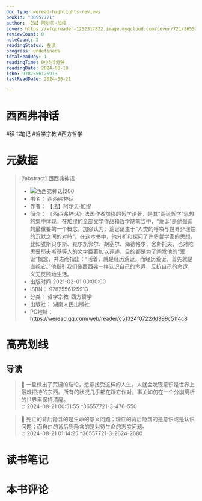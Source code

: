 ```yaml
---
doc_type: weread-highlights-reviews
bookId: "36557721"
author: 【法】阿尔贝·加缪
cover: https://wfqqreader-1252317822.image.myqcloud.com/cover/721/36557721/t7_36557721.jpg
reviewCount: 0
noteCount: 2
readingStatus: 在读
progress: undefined%
totalReadDay: 1
readingTime: 0小时5分钟
readingDate: 2024-08-18
isbn: 9787556125913
lastReadDate: 2024-08-21

---
```


# 西西弗神话


#读书笔记 #哲学宗教 #西方哲学

# 元数据
> [!abstract] 西西弗神话
> - ![ 西西弗神话|200](https://wfqqreader-1252317822.image.myqcloud.com/cover/721/36557721/t7_36557721.jpg)
> - 书名： 西西弗神话
> - 作者： 【法】阿尔贝·加缪
> - 简介： 《西西弗神话》法国作者加缪的哲学论著，是其“荒诞哲学“思想的集中体现。在加缪的全部文学作品和哲学随笔当中，“荒诞”是他强调的最重要的一个概念。加缪认为，荒诞诞生于“人类的呼唤与世界非理性的沉默之间的对峙”。在这本书中，他分析和探问了许多哲学家的思想，比如雅斯贝尔斯、克尔凯郭尔、胡塞尔、海德格尔、舍斯托夫，也对陀思妥耶夫斯基等人的文学巨著加以评述，目的都是为了阐发他的“荒诞”概念，并进而指出：“活着，就是经历荒诞。而经历荒诞，首先就是直视它。”他指引我们像西西弗一样认识自己的命运，反抗自己的命运，义无反顾地生活。
> - 出版时间 2021-02-01 00:00:00
> - ISBN： 9787556125913
> - 分类： 哲学宗教-西方哲学
> - 出版社： 湖南人民出版社
> - PC地址：https://weread.qq.com/web/reader/c51324f0722dd399c51f4c8

# 高亮划线


## 导读

> 📌 一旦做出了荒诞的结论，愿意接受这样的人生，人就会发现意识是世界上最难把持的东西。所有的状况几乎都在跟它作对。事关如何在一个分崩离析的世界里保持清醒。  
> ⏱ 2024-08-21 00:51:55 ^36557721-3-476-550

> 📌 死亡的背后隐含的是生命的意义问题；理性的背后隐含的是意识或是认识问题；而自由的背后则隐含的是对待生命的态度问题。  
> ⏱ 2024-08-21 01:14:25 ^36557721-3-2624-2680



# 读书笔记




# 本书评论

